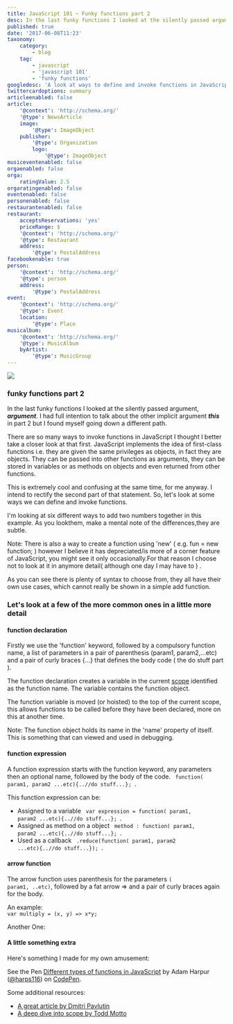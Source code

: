 ```yaml
---
title: JavaScript 101 ~ Funky functions part 2
desc: In the last funky functions I looked at the silently passed argument, ___argument___. I had full intention to talk about the other implicit argument ___this___ in part 2 but I found myself going down a different path. 
published: true
date: '2017-06-08T11:23'
taxonomy:
    category:
        - blog
    tag:
        - javascript
        - 'javascript 101'
        - 'funky functions'
googledesc: 'A look at ways to define and invoke functions in JavaScript.'
twittercardoptions: summary
articleenabled: false
article:
    '@context': 'http://schema.org/'
    '@type': NewsArticle
    image:
        '@type': ImageObject
    publisher:
        '@type': Organization
        logo:
            '@type': ImageObject
musiceventenabled: false
orgaenabled: false
orga:
    ratingValue: 2.5
orgaratingenabled: false
eventenabled: false
personenabled: false
restaurantenabled: false
restaurant:
    acceptsReservations: 'yes'
    priceRange: $
    '@context': 'http://schema.org/'
    '@type': Restaurant
    address:
        '@type': PostalAddress
facebookenable: true
person:
    '@context': 'http://schema.org/'
    '@type': person
    address:
        '@type': PostalAddress
event:
    '@context': 'http://schema.org/'
    '@type': Event
    location:
        '@type': Place
musicalbum:
    '@context': 'http://schema.org/'
    '@type': MusicAlbum
    byArtist:
        '@type': MusicGroup
---
```


![](./images/ff.png?cropResize=300,300)
### funky functions part 2  
 
In the last funky functions I looked at the silently passed argument, ___argument___. I had full intention to talk about the other implicit argument ___this___ in part 2 but I found myself going down a different path. 
 
There are so many ways to invoke functions in JavaScript I thought I better take a closer look at that first. JavaScript implements the idea of first-class functions i.e. they are given the same privileges as objects, in fact they are objects. They can be passed into other functions as arguments, they can be stored in variables or as methods on objects and even returned from other functions. 
 
This is extremely cool and confusing at the same time, for me anyway. I intend to rectify the second part of that statement. So, let's look at some ways we can define and invoke functions. 
 
I'm looking at six different ways to add two numbers together in this example. As you lookthem, make a mental note of the differences,they are subtle.  
 
Note: There is also a way to create a function using 'new' ( e.g. fun = new function; ) however I believe it has depreciated/is more of a corner feature of JavaScript, you might see it only occasionally.For that reason I choose not to look at it in anymore detail( although one day I may have to ) .  
 
<script async src="//jsfiddle.net/harps116/uow32pb5/6/embed/"></script>
 
As you can see there is plenty of syntax to choose from, they all have their own use cases, which cannot really be shown in a simple add function. 
 
### Let's look at a few of the more common ones in a little more detail 
 
#### function declaration 
 
Firstly we use the 'function' keyword, followed by a compulsory function name, a list of parameters in a pair of parenthesis (param1, param2,...etc) and a pair of curly braces {...} that defines the body code ( the do stuff part ). 
 
<script async src="//jsfiddle.net/harps116/11k81t1p/3/embed/"></script> 
 
The function declaration creates a variable in the current [scope](https://toddmotto.com/everything-you-wanted-to-know-about-javascript-scope/) identified as the function name. The variable contains the function object. 
 
The function variable is moved (or hoisted) to the top of the current scope, this allows functions to be called before they have been declared, more on this at another time. 
 
Note: The function object holds its name in the 'name' property of itself. This is something that can viewed and used in debugging. 
 
#### function expression 
 
A function expression starts with the function keyword, any parameters then an optional name, followed by the body of the code. 
<code> function( param1, param2 ...etc){..//do stuff...}; </code>. 
 
This function expression can be: 
 
* Assigned to a variable <code> var expression = function( param1, param2 ...etc){..//do stuff...}; </code>. 
* Assigned as method on a object <code> method : function( param1, param2 ...etc){..//do stuff...}; </code>. 
* Used as a callback <code> .reduce(function( param1, param2 ...etc){..//do stuff...}); </code>. 
 
#### arrow function 
 
The arrow function uses parenthesis for the parameters <code>( param1, ..etc)</code>, followed by a fat arrow => and a pair of curly braces again for the body. 
 
An example:  
<code>var multiply = (x, y) => x*y;</code> 
 
Another One:  
<script async src="//jsfiddle.net/harps116/y7fhqc9k/embed/"></script> 
 
#### A little something extra 
 
Here's something I made for my own amusement: 
 
<p data-height="265" data-theme-id="dark" data-slug-hash="MoadRQ" data-default-tab="js,result" data-user="harps116" data-embed-version="2" data-pen-title="Different types of functions in JavaScript" class="codepen">See the Pen <a href="https://codepen.io/harps116/pen/MoadRQ/">Different types of functions in JavaScript</a> by Adam Harpur (<a href="https://codepen.io/harps116">@harps116</a>) on <a href="https://codepen.io">CodePen</a>.</p> 
<script async src="https://production-assets.codepen.io/assets/embed/ei.js"></script> 
 
Some additional resources: 
 
* [A great article by Dmitri Pavlutin](https://rainsoft.io/6-ways-to-declare-javascript-functions/#1functiondeclaration) 
* [A deep dive into scope by Todd Motto](https://toddmotto.com/everything-you-wanted-to-know-about-javascript-scope/)